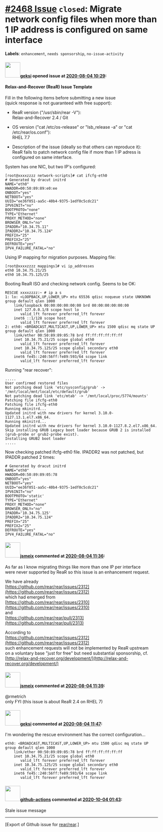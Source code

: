 [\#2468 Issue](https://github.com/rear/rear/issues/2468) `closed`: Migrate network config files when more than 1 IP address is configured on same interface
===========================================================================================================================================================

**Labels**: `enhancement`, `needs sponsorship`, `no-issue-activity`

#### <img src="https://avatars.githubusercontent.com/u/48321425?v=4" width="50">[geksi](https://github.com/geksi) opened issue at [2020-08-04 10:29](https://github.com/rear/rear/issues/2468):

#### Relax-and-Recover (ReaR) Issue Template

Fill in the following items before submitting a new issue  
(quick response is not guaranteed with free support):

-   ReaR version ("/usr/sbin/rear -V"):  
    Relax-and-Recover 2.4 / Git

-   OS version ("cat /etc/os-release" or "lsb\_release -a" or "cat
    /etc/rear/os.conf"):  
    RHEL 7.7

-   Description of the issue (ideally so that others can reproduce
    it):  
    ReaR fails to patch network config file if more than 1 IP adress is
    configured on same interface.

System has one NIC, but two IP's configured:

    [root@xxxxzzzz network-scripts]# cat ifcfg-eth0
    # Generated by dracut initrd
    NAME="eth0"
    HWADDR=00:50:89:89:e0:ee
    ONBOOT="yes"
    NETBOOT="yes"
    UUID="ee36f051-aa5c-40b4-9375-1edf0c5cdc21"
    IPV6INIT="no"
    BOOTPROTO="none"
    TYPE="Ethernet"
    PROXY_METHOD="none"
    BROWSER_ONLY="no"
    IPADDR="10.34.75.11"
    IPADDR2="10.34.75.124"
    PREFIX="25"
    PREFIX2="25"
    DEFROUTE="yes"
    IPV4_FAILURE_FATAL="no"

Using IP mapping for migration purposes. Mapping file:

    [root@xxxxzzzz mappings]# vi ip_addresses
    eth0 10.34.75.21/25
    eth0 10.34.75.125/25

Booting ReaR ISO and checking network config. Seems to be OK:

    RESCUE xxxxzzzz:~ # ip a s
    1: lo: <LOOPBACK,UP,LOWER_UP> mtu 65536 qdisc noqueue state UNKNOWN group default qlen 1000
        link/loopback 00:00:00:00:00:00 brd 00:00:00:00:00:00
        inet 127.0.0.1/8 scope host lo
           valid_lft forever preferred_lft forever
        inet6 ::1/128 scope host
           valid_lft forever preferred_lft forever
    2: eth0: <BROADCAST,MULTICAST,UP,LOWER_UP> mtu 1500 qdisc mq state UP group default qlen 1000
        link/ether 00:50:89:89:05:78 brd ff:ff:ff:ff:ff:ff
        inet 10.34.75.21/25 scope global eth0
           valid_lft forever preferred_lft forever
        inet 10.34.75.125/25 scope global secondary eth0
           valid_lft forever preferred_lft forever
        inet6 fe45::240:56ff:fe89:593/64 scope link
           valid_lft forever preferred_lft forever

Running "rear recover":

    .....
    User confirmed restored files
    Not patching dead link 'etc/sysconfig/grub' -> '/mnt/local/mnt/local/etc/default/grub'
    Not patching dead link 'etc/mtab' -> '/mnt/local/proc/5774/mounts'
    Patching file ifcfg-eth0
    Patching file ifcfg-eth0
    Running mkinitrd...
    Updated initrd with new drivers for kernel 3.10.0-1127.13.1.el7.x86_64.
    Running mkinitrd...
    Updated initrd with new drivers for kernel 3.10.0-1127.8.2.el7.x86_64.
    Skip installing GRUB Legacy boot loader because GRUB 2 is installed (grub-probe or grub2-probe exist).
    Installing GRUB2 boot loader
    .....

Now checking patched ifcfg-eth0 file. IPADDR2 was not patched, but
IPADDR patched 2 times:

    # Generated by dracut initrd
    NAME="eth0"
    HWADDR=00:50:89:89:05:78
    ONBOOT="yes"
    NETBOOT="yes"
    UUID="ee36f051-aa5c-40b4-9375-1edf0c5cdc21"
    IPV6INIT="no"
    BOOTPROTO='static'
    TYPE="Ethernet"
    PROXY_METHOD="none"
    BROWSER_ONLY="no"
    IPADDR='10.34.75.125'
    IPADDR2="10.34.75.124"
    PREFIX="25"
    PREFIX2="25"
    DEFROUTE="yes"
    IPV4_FAILURE_FATAL="no"

#### <img src="https://avatars.githubusercontent.com/u/1788608?u=925fc54e2ce01551392622446ece427f51e2f0ce&v=4" width="50">[jsmeix](https://github.com/jsmeix) commented at [2020-08-04 11:36](https://github.com/rear/rear/issues/2468#issuecomment-668544059):

As far as I know migrating things like more than one IP per interface  
were never supported by ReaR so this issue is an enhancement request.

We have already  
[https://github.com/rear/rear/issues/2312](https://github.com/rear/rear/issues/2312)  
which had emerged from  
[https://github.com/rear/rear/issues/2310](https://github.com/rear/rear/issues/2310)  
and  
[https://github.com/rear/rear/pull/2313](https://github.com/rear/rear/pull/2313)

According to  
[https://github.com/rear/rear/issues/2312](https://github.com/rear/rear/issues/2312)  
such enhancement requests will not be implemented by ReaR upstream  
on a voluntary base "just for free" but need substantial sponsorship,
cf.  
[http://relax-and-recover.org/development/](http://relax-and-recover.org/development/)

#### <img src="https://avatars.githubusercontent.com/u/1788608?u=925fc54e2ce01551392622446ece427f51e2f0ce&v=4" width="50">[jsmeix](https://github.com/jsmeix) commented at [2020-08-04 11:39](https://github.com/rear/rear/issues/2468#issuecomment-668545394):

@rmetrich  
only FYI (this issue is about ReaR 2.4 on RHEL 7)

#### <img src="https://avatars.githubusercontent.com/u/48321425?v=4" width="50">[geksi](https://github.com/geksi) commented at [2020-08-04 11:47](https://github.com/rear/rear/issues/2468#issuecomment-668548362):

I'm wondering the rescue environment has the correct configuration...

    eth0: <BROADCAST,MULTICAST,UP,LOWER_UP> mtu 1500 qdisc mq state UP group default qlen 1000
        link/ether 00:50:89:89:05:78 brd ff:ff:ff:ff:ff:ff
        inet 10.34.75.21/25 scope global eth0
           valid_lft forever preferred_lft forever
        inet 10.34.75.125/25 scope global secondary eth0
           valid_lft forever preferred_lft forever
        inet6 fe45::240:56ff:fe89:593/64 scope link
           valid_lft forever preferred_lft forever

#### <img src="https://avatars.githubusercontent.com/in/15368?v=4" width="50">[github-actions](https://github.com/apps/github-actions) commented at [2020-10-04 01:43](https://github.com/rear/rear/issues/2468#issuecomment-703187006):

Stale issue message

------------------------------------------------------------------------

\[Export of Github issue for
[rear/rear](https://github.com/rear/rear).\]
